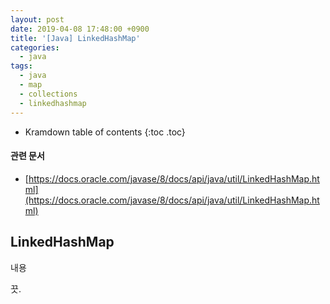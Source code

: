```yaml
---
layout: post
date: 2019-04-08 17:48:00 +0900
title: '[Java] LinkedHashMap'
categories:
  - java
tags:
  - java
  - map
  - collections
  - linkedhashmap
---
```


* Kramdown table of contents
{:toc .toc}

#### 관련 문서

- [https://docs.oracle.com/javase/8/docs/api/java/util/LinkedHashMap.html](https://docs.oracle.com/javase/8/docs/api/java/util/LinkedHashMap.html)

## LinkedHashMap

내용

끗.
